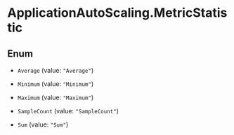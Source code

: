 # ApplicationAutoScaling.MetricStatistic

## Enum


* `Average` (value: `"Average"`)

* `Minimum` (value: `"Minimum"`)

* `Maximum` (value: `"Maximum"`)

* `SampleCount` (value: `"SampleCount"`)

* `Sum` (value: `"Sum"`)


